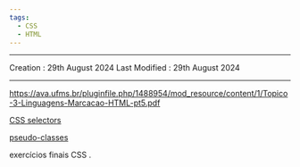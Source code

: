 ```yaml
---
tags:
  - CSS
  - HTML
---
```

---
Creation : 29th August 2024
Last Modified : 29th August 2024

---
https://ava.ufms.br/pluginfile.php/1488954/mod_resource/content/1/Topico-3-Linguagens-Marcacao-HTML-pt5.pdf

[CSS selectors](../conceitos/CSS%20selectors.md)
 
[pseudo-classes](../conceitos/pseudo-classes.md)

exercícios finais CSS
.